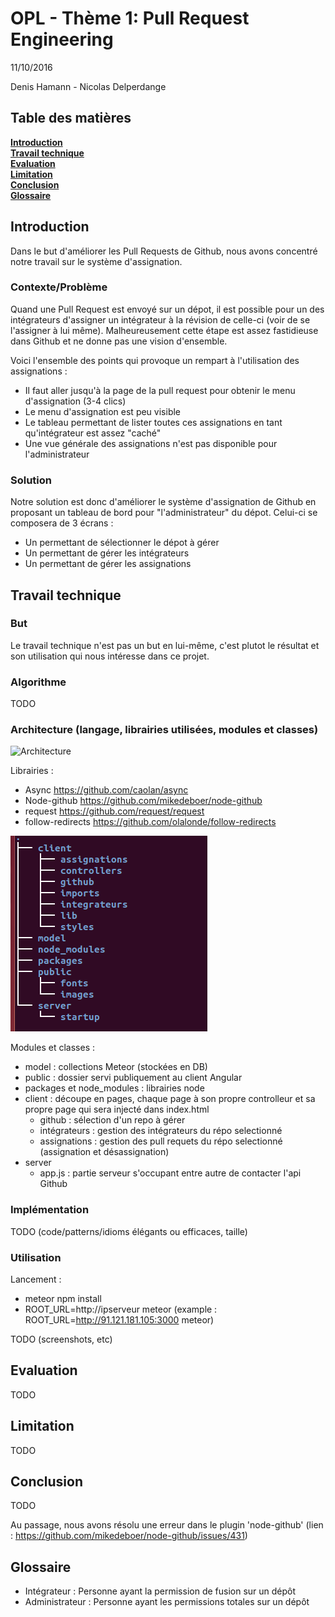 # OPL - Thème 1: Pull Request Engineering
11/10/2016

Denis Hamann - Nicolas Delperdange

## Table des matières
**[Introduction](#introduction)**  
**[Travail technique](#travail-technique)**  
**[Evaluation](#evaluation)**  
**[Limitation](#limitation)**  
**[Conclusion](#conclusion)**  
**[Glossaire](#glossaire)**

## Introduction
Dans le but d'améliorer les Pull Requests de Github, nous avons concentré notre travail sur le système d'assignation.


### Contexte/Problème
Quand une Pull Request est envoyé sur un dépot, il est possible pour un des intégrateurs d'assigner un intégrateur à la révision de celle-ci (voir de se l'assigner à lui même).
Malheureusement cette étape est assez fastidieuse dans Github et ne donne pas une vision d'ensemble.


Voici l'ensemble des points qui provoque un rempart à l'utilisation des assignations :
- Il faut aller jusqu'à la page de la pull request pour obtenir le menu d'assignation (3-4 clics)
- Le menu d'assignation est peu visible
- Le tableau permettant de lister toutes ces assignations en tant qu'intégrateur est assez "caché"
- Une vue générale des assignations n'est pas disponible pour l'administrateur


### Solution
Notre solution est donc d'améliorer le système d'assignation de Github en proposant un tableau de bord pour "l'administrateur" du dépot.
Celui-ci se composera de 3 écrans :
- Un permettant de sélectionner le dépot à gérer
- Un permettant de gérer les intégrateurs
- Un permettant de gérer les assignations



## Travail technique
### But
Le travail technique n'est pas un but en lui-même, c'est plutot le résultat et son utilisation qui nous intéresse dans ce projet.
### Algorithme
TODO
### Architecture (langage, librairies utilisées, modules et classes)

![Architecture](https://raw.githubusercontent.com/Oupsla/Dashboard-Pr/master/public/images/System.png)

Librairies :
- Async https://github.com/caolan/async
- Node-github https://github.com/mikedeboer/node-github
- request https://github.com/request/request
- follow-redirects https://github.com/olalonde/follow-redirects

![Découpage](https://raw.githubusercontent.com/Oupsla/Dashboard-Pr/master/public/images/FileSystem.png)

Modules et classes :
- model : collections Meteor (stockées en DB)
- public : dossier servi publiquement au client Angular
- packages et node_modules : librairies node
- client : découpe en pages, chaque page à son propre controlleur et sa propre page qui sera injecté dans index.html
    - github : sélection d'un repo à gérer
    - intégrateurs : gestion des intégrateurs du répo selectionné
    - assignations : gestion des pull requets du répo selectionné (assignation et désassignation)
- server
    - app.js : partie serveur s'occupant entre autre de contacter l'api Github

### Implémentation
TODO  (code/patterns/idioms élégants ou efficaces, taille)
### Utilisation
Lancement :
- meteor npm install
- ROOT_URL=http://ipserveur meteor (example : ROOT_URL=http://91.121.181.105:3000 meteor)

TODO (screenshots, etc)

## Evaluation
TODO

## Limitation
TODO

## Conclusion
TODO


Au passage, nous avons résolu une erreur dans le plugin 'node-github' (lien : https://github.com/mikedeboer/node-github/issues/431)

## Glossaire
- Intégrateur : Personne ayant la permission de fusion sur un dépôt
- Administrateur : Personne ayant les permissions totales sur un dépôt
